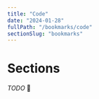 ```yaml
---
title: "Code"
date: "2024-01-28"
fullPath: "/bookmarks/code"
sectionSlug: "bookmarks"
---
```


# Sections

_TODO_ 🫠
